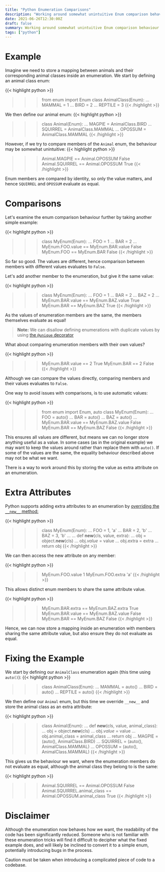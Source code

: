 ```yaml
---
title: "Python Enumeration Comparisons"
description: "Working around somewhat unintuitive Enum comparison behaviour in Python"
date: 2021-06-26T12:30:00Z
draft: false
summary: Working around somewhat unintuitive Enum comparison behaviour in Python
tags: ["python"]
---
```


# Example

Imagine we need to store a mapping between animals and their corresponding animal classes inside an enumeration.
We start by defining an animal class enum:

{{< highlight python >}}
>>> from enum import Enum
>>> class AnimalClass(Enum):
...    MAMMAL = 1
...    BIRD = 2
...    REPTILE = 3
{{< /highlight >}}

We then define our animal enum:
{{< highlight python >}}
>>> class Animal(Enum):
...    MAGPIE = AnimalClass.BIRD
...    SQUIRREL = AnimalClass.MAMMAL
...    OPOSSUM = AnimalClass.MAMMAL
{{< /highlight >}}

However, if we try to compare members of the `Animal` enum, the behaviour may be somewhat unintuitive:
{{< highlight python >}}
>>> Animal.MAGPIE == Animal.OPOSSUM
False
>>> Animal.SQUIRREL == Animal.OPOSSUM
True
{{< /highlight >}}

Enum members are compared by identity, so only the value matters, and hence `SQUIRREL` and `OPOSSUM` evaluate as equal.

# Comparisons

Let's examine the enum comparison behaviour further by taking another simple example:

{{< highlight python >}}
>>> class MyEnum(Enum):
...     FOO = 1
...     BAR = 2
...
>>> MyEnum.FOO.value == MyEnum.BAR.value
False
>>> MyEnum.FOO == MyEnum.BAR
False
{{< /highlight >}}

So far so good. The values are different, hence comparison between members with different values evaluates to `False`.

Let's add another member to the enumeration, but give it the same value:

{{< highlight python >}}
>>> class MyEnum(Enum):
...     FOO = 1
...     BAR = 2
...     BAZ = 2
...
>>> MyEnum.BAR.value == MyEnum.BAZ.value
True
>>> MyEnum.BAR == MyEnum.BAZ
True
{{< /highlight >}}

As the values of enumeration members are the same, the members themselves evaluate as equal!

> __Note:__ We can disallow defining enumerations with duplicate values by using [the `@unique` decorator][unique-decorator]

What about comparing enumeration members with their own values?

{{< highlight python >}}
>>> MyEnum.BAR.value == 2
True
>>> MyEnum.BAR == 2
False
{{< /highlight >}}

Although we can compare the values directly, comparing members and their values evaluates to `False`.

One way to avoid issues with comparisons, is to use automatic values:

{{< highlight python >}}
>>> from enum import Enum, auto
>>> class MyEnum(Enum):
...     FOO = auto()
...     BAR = auto()
...     BAZ = auto()
...
>>> MyEnum.BAR.value == MyEnum.BAZ.value
False
>>> MyEnum.BAR == MyEnum.BAZ
False
{{< /highlight >}}

This ensures all values are different, but means we can no longer store anything useful as a value.
In some cases (as in the original example) we may want to keep the values around rather than replace them with `auto()`.
If some of the values are the same, the equality behaviour described above may not be what we want.

There is a way to work around this by storing the value as extra attribute on an enumeration.

# Extra Attributes

Python supports adding extra attributes to an enumeration by [overriding the `__new__` method:][custom-new]

{{< highlight python >}}
>>> class MyEnum(Enum):
...    FOO = 1, 'a'
...    BAR = 2, 'b'
...    BAZ = 3, 'b'
...
...    def __new__(cls, value, extra):
...        obj = object.__new__(cls)
...        obj._value_ = value
...        obj.extra = extra
...        return obj
{{< /highlight >}}

We can then access the new attribute on any member:

{{< highlight python >}}
>>> MyEnum.FOO.value
1
>>> MyEnum.FOO.extra
'a'
{{< /highlight >}}

This allows distinct enum members to share the same attribute value.

{{< highlight python >}}
>>> MyEnum.BAR.extra == MyEnum.BAZ.extra
True
>>> MyEnum.BAR.value == MyEnum.BAZ.value
False
>>> MyEnum.BAR == MyEnum.BAZ
False
{{< /highlight >}}

Hence, we can now store a mapping inside an enumeration with members sharing the same attribute value, but also ensure
they do not evaluate as equal.

# Fixing the Example

We start by defining our `AnimalClass` enumeration again (this time using `auto()`):
{{< highlight python >}}
>>> class AnimalClass(Enum):
...    MAMMAL = auto()
...    BIRD = auto()
...    REPTILE = auto()
{{< /highlight >}}

We then define our `Animal` enum, but this time we override `__new__` and store the animal class as an extra attribute:

{{< highlight python >}}
>>> class Animal(Enum):
...     def __new__(cls, value, animal_class):
...         obj = object.__new__(cls)
...         obj._value_ = value
...         obj.animal_class = animal_class
...         return obj
...     MAGPIE = (auto(), AnimalClass.BIRD)
...     SQUIRREL = (auto(), AnimalClass.MAMMAL)
...     OPOSSUM = (auto(), AnimalClass.MAMMAL)
{{< /highlight >}}

This gives us the behaviour we want, where the enumeration members do not evaluate as equal, although the animal class they belong to is the same:

{{< highlight python >}}
>>> Animal.SQUIRREL == Animal.OPOSSUM
False
>>> Animal.SQUIRREL.animal_class == Animal.OPOSSUM.animal_class
True
{{< /highlight >}}

# Disclaimer

Although the enumeration now behaves how we want, the readability of the code has been significantly reduced. Someone who is not familiar with these
enumeration tricks will find it difficult to decipher what the fixed example does, and will likely be inclined to convert it to a
simple enum, potentially introducing bugs in the process.

Caution must be taken when introducing a complicated piece of code to a codebase.

[unique-decorator]: https://docs.python.org/3/library/enum.html#enum.unique
[custom-new]: https://docs.python.org/3/library/enum.html#using-a-custom-new
